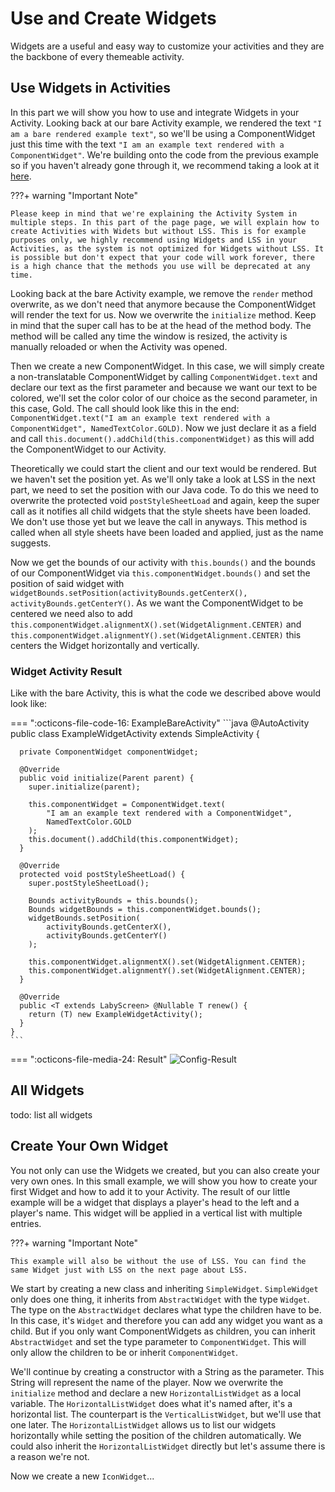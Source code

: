 # Use and Create Widgets

Widgets are a useful and easy way to customize your activities and they are the backbone of every themeable activity.

## Use Widgets in Activities

In this part we will show you how to use and integrate Widgets in your Activity. Looking back at our bare Activity example, we rendered the text `"I am a bare rendered example text"`, so we'll be using a ComponentWidget just this time with the text `"I am an example text rendered with a ComponentWidget"`. We're building onto the code from the previous example so if you haven't already gone through it, we recommend taking a look at it <a href="/pages/addon/activities/activity/">here</a>.

???+ warning "Important Note"

    Please keep in mind that we're explaining the Activity System in multiple steps. In this part of the page page, we will explain how to create Activities with Widets but without LSS. This is for example purposes only, we highly recommend using Widgets and LSS in your Activities, as the system is not optimized for Widgets without LSS. It is possible but don't expect that your code will work forever, there is a high chance that the methods you use will be deprecated at any time.

Looking back at the bare Activity example, we remove the `render` method overwrite, as we don't need that anymore because the ComponentWidget will render the text for us. Now we overwrite the `initialize` method. Keep in mind that the super call has to be at the head of the method body. The method will be called any time the window is resized, the activity is manually reloaded or when the Activity was opened.

Then we create a new ComponentWidget. In this case, we will simply create a non-translatable ComponentWidget by calling `ComponentWidget.text` and declare our text as the first parameter and because we want our text to be colored, we'll set the color color of our choice as the second parameter, in this case, Gold. The call should look like this in the end: `ComponentWidget.text("I am an example text rendered with a ComponentWidget", NamedTextColor.GOLD)`. Now we just declare it as a field and call `this.document().addChild(this.componentWidget)` as this will add the ComponentWidget to our Activity.

Theoretically we could start the client and our text would be rendered. But we haven't set the position yet. As we'll only take a look at LSS in the next part, we need to set the position with our Java code. To do this we need to overwrite the protected void `postStyleSheetLoad` and again, keep the super call as it notifies all child widgets that the style sheets have been loaded. We don't use those yet but we leave the call in anyways. This method is called when all style sheets have been loaded and applied, just as the name suggests.

Now we get the bounds of our activity with `this.bounds()` and the bounds of our ComponentWidget via `this.componentWidget.bounds()` and set the position of said widget with `widgetBounds.setPosition(activityBounds.getCenterX(), activityBounds.getCenterY()`. As we want the ComponentWidget to be centered we need also to add `this.componentWidget.alignmentX().set(WidgetAlignment.CENTER)` and `this.componentWidget.alignmentY().set(WidgetAlignment.CENTER)` this centers the Widget horizontally and vertically. 

### Widget Activity Result

Like with the bare Activity, this is what the code we described above would look like:

=== ":octicons-file-code-16: ExampleBareActivity"
    ```java
    @AutoActivity
    public class ExampleWidgetActivity extends SimpleActivity {
    
      private ComponentWidget componentWidget;
    
      @Override
      public void initialize(Parent parent) {
        super.initialize(parent);
    
        this.componentWidget = ComponentWidget.text(
            "I am an example text rendered with a ComponentWidget",
            NamedTextColor.GOLD
        );
        this.document().addChild(this.componentWidget);
      }
    
      @Override
      protected void postStyleSheetLoad() {
        super.postStyleSheetLoad();
    
        Bounds activityBounds = this.bounds();
        Bounds widgetBounds = this.componentWidget.bounds();
        widgetBounds.setPosition(
            activityBounds.getCenterX(),
            activityBounds.getCenterY()
        );
    
        this.componentWidget.alignmentX().set(WidgetAlignment.CENTER);
        this.componentWidget.alignmentY().set(WidgetAlignment.CENTER);
      }
    
      @Override
      public <T extends LabyScreen> @Nullable T renew() {
        return (T) new ExampleWidgetActivity();
      }
    }
    ```

=== ":octicons-file-media-24: Result"
    ![Config-Result](/assets/files/screenshots/widget-activity-example.png)

## All Widgets

todo: list all widgets

## Create Your Own Widget

You not only can use the Widgets we created, but you can also create your very own ones. 
In this small example, we will show you how to create your first Widget and how to add it to your Activity. 
The result of our little example will be a widget that displays a player's head to the left and a player's name. 
This widget will be applied in a vertical list with multiple entries.

???+ warning "Important Note"

    This example will also be without the use of LSS. You can find the same Widget just with LSS on the next page about LSS.

We start by creating a new class and inheriting `SimpleWidget`. `SimpleWidget` only does one thing, it inherits from `AbstractWidget` with the type `Widget`. The type on the `AbstractWidget` declares what type the children have to be. In this case, it's `Widget` and therefore you can add any widget you want as a child. But if you only want ComponentWidgets as children, you can inherit `AbstractWidget` and set the type parameter to `ComponentWidget`. This will only allow the children to be or inherit `ComponentWidget`.

We'll continue by creating a constructor with a String as the parameter. This String will represent the name of the player. 
Now we overwrite the `initialize` method and declare a new `HorizontalListWidget` as a local variable. The `HorizontalListWidget` does what it's named after, it's a horizontal list. The counterpart is the `VerticalListWidget`, but we'll use that one later.
The `HorizontalListWidget` allows us to list our widgets horizontally while setting the position of the children automatically. We could also inherit the `HorizontalListWidget` directly but let's assume there is a reason we're not.

Now we create a new `IconWidget`...
